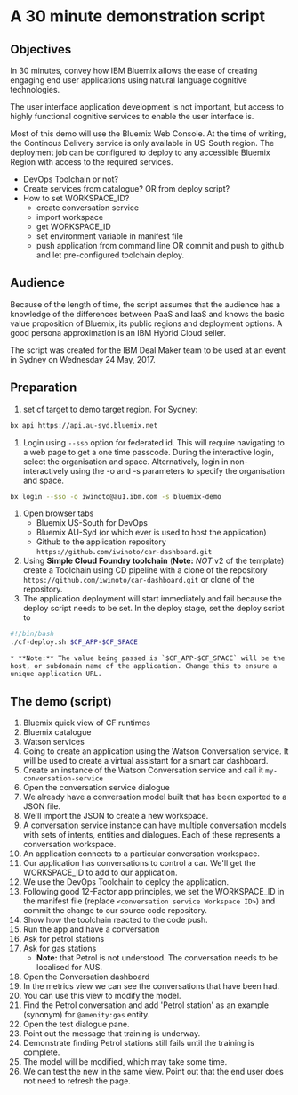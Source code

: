 # A 30 minute demonstration script

## Objectives
In 30 minutes, convey how IBM Bluemix allows the ease of creating engaging end user applications using natural language cognitive technologies.

The user interface application development is not important, but access to highly functional cognitive services to enable the user interface is.

Most of this demo will use the Bluemix Web Console. At the time of writing, the Continous Delivery service is only available in US-South region. The deployment job can be configured to deploy to any accessible Bluemix Region with access to the required services.

  * DevOps Toolchain or not?
  * Create services from catalogue? OR from deploy script?
  * How to set WORKSPACE_ID?
    * create conversation service
    * import workspace
    * get WORKSPACE_ID
    * set environment variable in manifest file
    * push application from command line OR commit and push to github and let pre-configured toolchain deploy.

## Audience
Because of the length of time, the script assumes that the audience has a knowledge of the differences between PaaS and IaaS and knows the basic value proposition of Bluemix, its public regions and deployment options. A good persona approximation is an IBM Hybrid Cloud seller.

The script was created for the IBM Deal Maker team to be used at an event in Sydney on Wednesday 24 May, 2017.

## Preparation
1. set cf target to demo target region. For Sydney:
```sh
bx api https://api.au-syd.bluemix.net
```
1. Login using `--sso` option for federated id. This will require navigating to a web page to get a one time passcode. During the interactive login, select the organisation and space. Alternatively, login in non-interactively using the -o and -s parameters to specify the organisation and space.
```sh
bx login --sso -o iwinoto@au1.ibm.com -s bluemix-demo
```
1. Open browser tabs
    * Bluemix US-South for DevOps
    * Bluemix AU-Syd (or which ever is used to host the application)
    * Github to the application repository `https://github.com/iwinoto/car-dashboard.git`
1. Using **Simple Cloud Foundry toolchain** (**Note:** *NOT* v2 of the template) create a Toolchain using CD pipeline with a clone of the repository `https://github.com/iwinoto/car-dashboard.git` or clone of the repository.
1. The application deployment will start immediately and fail because the deploy script needs to be set. In the deploy stage, set the deploy script to
```sh
#!/bin/bash
./cf-deploy.sh $CF_APP-$CF_SPACE
```
    * **Note:** The value being passed is `$CF_APP-$CF_SPACE` will be the host, or subdomain name of the application. Change this to ensure a unique application URL.

## The demo (script)
1. Bluemix quick view of CF runtimes
1. Bluemix catalogue
1. Watson services
1. Going to create an application using the Watson Conversation service. It will be used to create a virtual assistant for a smart car dashboard.
1. Create an instance of the Watson Conversation service and call it `my-conversation-service`
1. Open the conversation service dialogue
1. We already have a conversation model built that has been exported to a JSON file.
1. We'll import the JSON to create a new workspace.
1. A conversation service instance can have multiple conversation models with sets of intents, entities and dialogues. Each of these represents a conversation workspace.
1. An application connects to a particular conversation workspace.
1. Our application has conversations to control a car. We'll get the WORKSPACE_ID to add to our application.
1. We use the DevOps Toolchain to deploy the application.
1. Following good 12-Factor app principles, we set the WORKSPACE_ID in the manifest file (replace `<conversation service Workspace ID>`) and commit the change to our source code repository.
1. Show how the toolchain reacted to the code push.
1. Run the app and have a conversation
1. Ask for petrol stations
1. Ask for gas stations
    * **Note:** that Petrol is not understood. The conversation needs to be localised for AUS.
1. Open the Conversation dashboard
1. In the metrics view we can see the conversations that have been had.
1. You can use this view to modify the model.
1. Find the Petrol conversation and add 'Petrol station' as an example (synonym) for `@amenity:gas` entity.
1. Open the test dialogue pane.
1. Point out the message that training is underway.
1. Demonstrate finding Petrol stations still fails until the training is complete.
1. The model will be modified, which may take some time.
1. We can test the new in the same view. Point out that the end user does not need to refresh the page.
